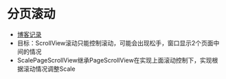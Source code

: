 # 分页滚动

- [博客记录](https://blog.csdn.net/weixin_45029839/article/details/120265911)
- 目标：ScrollView滚动只能控制滚动，可能会出现松手，窗口显示2个页面中间的情况
- ScalePageScrollView继承PageScrollView在实现上面滚动控制下，实现根据滚动情况调整Scale